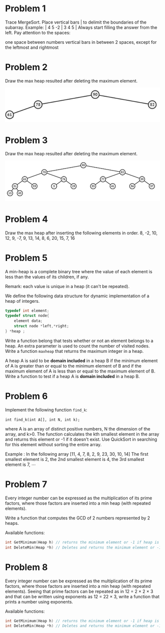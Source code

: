 # Problem 1

Trace MergeSort.
Place vertical bars | to delimit the boundaries of the subarray.
Example:  | 4 5 -2 | 3 4 5 |
Always start filling the answer from the left.
Pay attention to the spaces:

one space between numbers
vertical bars in between 2 spaces, except for the leftmost and rightmost

# Problem 2

Draw the max heap resulted after deleting the maximum element.

![](./image_1.png)

# Problem 3

Draw the max heap resulted after deleting the maximum element.

![](./image_2.png)

# Problem 4

Draw the max heap after inserting the following elements in order.
8, -2, 10, 12, 9, -7, 9, 13, 14, 8, 6, 20, 15, 7, 16

# Problem 5

A min-heap is a complete binary tree where the value of each element is less than the values of its children, if any.

Remark: each value is unique in a heap (it can't be repeated).

We define the following data structure for dynamic implementation of a heap of integers.

```C
typedef int element;
typedef struct node{
	element data;
	struct node *left,*right;
} *heap ;
```

Write a function belong that tests whether or not an element belongs to a heap. An extra parameter is used to count the number of visited nodes.
Write a function `maxheap` that returns the maximum integer in a heap.

A heap A is said to be **domain included** in a heap B if the minimum element of A is greater than or equal to the minimum element of B and if the maximum element of A is less than or equal to the maximum element of B.
Write a function to test if a heap A is **domain included** in a heap B.

# Problem 6

Implement the following function `find_k`:

`int find_k(int A[], int N, int k);`

where A is an array of distinct positive numbers, N the dimension of the array, and k>0. The function calculates the kth smallest element in the array and returns this element or -1 if it doesn't exist.
Use QuickSort in searching for this element without sorting the entire array.

Example : In the following array [11, 4, 7, 8, 2, 9, 23, 30, 10, 14]
The first smallest element is 2, the 2nd smallest element is 4, the 3rd smallest element is 7, ⋯

# Problem 7

Every integer number can be expressed as the multiplication of its prime factors, where those factors are inserted into a min heap (with repeated elements).

Write a function that computes the GCD of 2 numbers represented by 2 heaps.

Available functions:

```C
int GetMinimum(Heap h) // returns the minimum element or -1 if heap is empty
int DeleteMin(Heap *h) // Deletes and returns the minimum element or -1 if heap is empty
```

# Problem 8

Every integer number can be expressed as the multiplication of its prime factors, where those factors are inserted into a min heap (with repeated elements).
Seeing that prime factors can be repeated as in  12 = 2 × 2 × 3 and that can be written using exponents as 12 = 22 × 3, write a function that prints a number using exponents.

Available functions:
```C
int GetMinimum(Heap h) // returns the minimum element or -1 if heap is empty
int DeleteMin(Heap *h) // Deletes and returns the minimum element or -1 if heap is empty
```